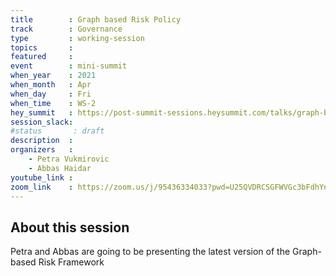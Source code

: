 ```yaml
---
title        : Graph based Risk Policy
track        : Governance
type         : working-session
topics       :
featured     :
event        : mini-summit
when_year    : 2021
when_month   : Apr
when_day     : Fri
when_time    : WS-2
hey_summit   : https://post-summit-sessions.heysummit.com/talks/graph-based-risk-policy/
session_slack:
#status       : draft
description  :
organizers   :
    - Petra Vukmirovic
    - Abbas Haidar
youtube_link :
zoom_link    : https://zoom.us/j/95436334033?pwd=U25QVDRCSGFWVGc3bFdhYnc1akVjZz09
---
```


## About this session

Petra and Abbas are going to be presenting the latest version of the Graph-based Risk Framework
